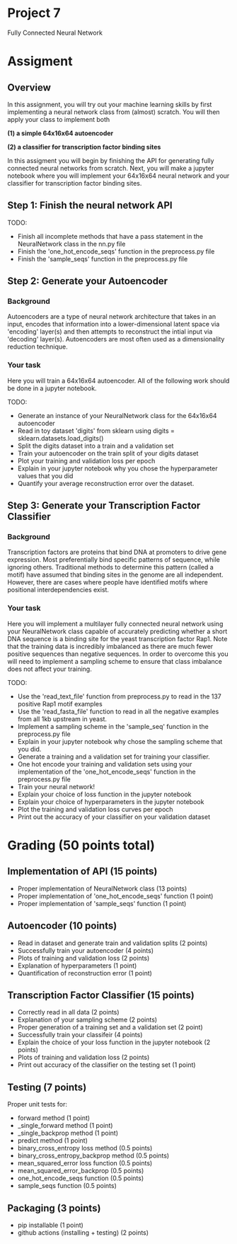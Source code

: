 # Project 7
Fully Connected Neural Network


# Assigment

## Overview
In this assignment, you will try out your machine learning skills by first implementing a neural network
class from (almost) scratch. You will then apply your class to implement both

**(1) a simple 64x16x64 autoencoder**

**(2) a classifier for transcription factor binding sites**

In this assigment you will begin by finishing the API for generating fully connected neural networks from scratch.
Next, you will make a jupyter notebook where you will implement your 64x16x64 neural network and your 
classifier for transcription factor binding sites.


## Step 1: Finish the neural network API
TODO:
* Finish all incomplete methods that have a pass statement in the NeuralNetwork class in the nn.py file
* Finish the 'one_hot_encode_seqs' function in the preprocess.py file
* Finish the 'sample_seqs' function in the preprocess.py file


## Step 2: Generate your Autoencoder
### Background
Autoencoders are a type of neural network architecture that takes in an input, encodes that information
into a lower-dimensional latent space via 'encoding' layer(s) and then attempts to reconstruct the intial
input via 'decoding' layer(s). Autoencoders are most often used as a dimensionality reduction technique.

### Your task
Here you will train a 64x16x64 autoencoder. All of the following work should be done in a jupyter notebook.

TODO:
* Generate an instance of your NeuralNetwork class for the 64x16x64 autoencoder
* Read in toy dataset 'digits' from sklearn using digits = sklearn.datasets.load_digits()
* Split the digits dataset into a train and a validation set
* Train your autoencoder on the train split of your digits dataset
* Plot your training and validation loss per epoch
* Explain in your jupyter notebook why you chose the hyperparameter values that you did
* Quantify your average reconstruction error over the dataset.


## Step 3: Generate your Transcription Factor Classifier
### Background
Transcription factors are proteins that bind DNA at promoters to drive gene expression. 
Most preferentially bind specific patterns of sequence, while ignoring others. 
Traditional methods to determine this pattern (called a motif) have assumed that binding 
sites in the genome are all independent. However, there are cases where people have identified motifs where
positional interdependencies exist.

### Your task
Here you will implement a multilayer fully connected neural network using your NeuralNetwork class
capable of accurately predicting whether a short DNA sequence is a binding site for the 
yeast transcription factor Rap1. Note that the training data is incredibly imbalanced as
there are much fewer positive sequences than negative sequences. In order to overcome this
you will need to implement a sampling scheme to ensure that class imbalance does not affect
your training.

TODO:
* Use the 'read_text_file' function from preprocess.py to read in the 137 positive Rap1 motif examples
* Use the 'read_fasta_file' function to read in all the negative examples from all 1kb upstream in yeast.
* Implement a sampling scheme in the 'sample_seq' function in the preprocess.py file
* Explain in your jupyter notebook why chose the sampling scheme that you did.
* Generate a training and a validation set for training your classifier.
* One hot encode your training and validation sets using your implementation of the 'one_hot_encode_seqs' function in the preprocess.py file
* Train your neural network!
* Explain your choice of loss function in the jupyter notebook
* Explain your choice of hyperparameters in the jupyter notebook
* Plot the training and validation loss curves per epoch
* Print out the accuracy of your classifier on your validation dataset


# Grading (50 points total)

## Implementation of API (15 points)
* Proper implementation of NeuralNetwork class (13 points)
* Proper implementation of 'one_hot_encode_seqs' function (1 point)
* Proper implementation of 'sample_seqs' function (1 point)

## Autoencoder (10 points)
* Read in dataset and generate train and validation splits (2 points)
* Successfully train your autoencoder (4 points)
* Plots of training and validation loss (2 points)
* Explanation of hyperparameters (1 point)
* Quantification of reconstruction error (1 point)

## Transcription Factor Classifier (15 points)
* Correctly read in all data (2 points)
* Explanation of your sampling scheme (2 points)
* Proper generation of a training set and a validation set (2 point)
* Successfully train your classifeir (4 points)
* Explain the choice of your loss function in the jupyter notebook (2 points)
* Plots of training and validation loss (2 points)
* Print out accuracy of the classifier on the testing set (1 point)

## Testing (7 points)
Proper unit tests for:
* forward method (1 point)
* _single_forward method (1 point)
* _single_backprop method (1 point)
* predict method (1 point)
* binary_cross_entropy loss method (0.5 points)
* binary_cross_entropy_backprop method (0.5 points)
* mean_squared_error loss function (0.5 points)
* mean_squared_error_backprop (0.5 points)
* one_hot_encode_seqs function (0.5 points)
* sample_seqs function (0.5 points)

## Packaging (3 points)
* pip installable (1 point)
* github actions (installing + testing) (2 points)


